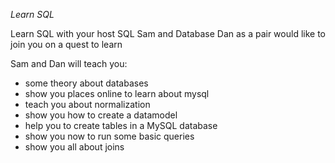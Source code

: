 *Learn SQL*

Learn SQL with your host SQL Sam and Database Dan as a pair would like to join you on a quest to learn

Sam and Dan will teach you:
 * some theory about databases
 * show you places online to learn about mysql
 * teach you about normalization
 * show you how to create a datamodel
 * help you to create tables in a MySQL database
 * show you now to run some basic queries
 * show you all about joins
 
